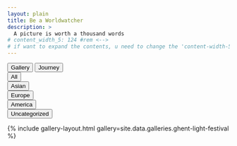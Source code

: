 ```yaml
---
layout: plain
title: Be a Worldwatcher
description: >
  A picture is worth a thousand words
# content_width_5: 124 #rem <--> 
# if want to expand the contents, u need to change the 'content-width-5' in /_data/variables.yml file
---
```


<!-------------------------------------- THE HEAD -------------------------------------->
<head>
    <script src="https://cdnjs.cloudflare.com/ajax/libs/jquery/2.2.0/jquery.min.js"></script>
    <script src="https://cdnjs.cloudflare.com/ajax/libs/jquery-mousewheel/3.1.13/jquery.mousewheel.min.js"></script>
    <script src="https://cdnjs.cloudflare.com/ajax/libs/lightgallery/1.2.19/js/lightgallery-all.min.js"></script>
    <link rel="stylesheet" href="https://cdnjs.cloudflare.com/ajax/libs/lightgallery/1.2.19/css/lightgallery.min.css" />
    <script src="https://cdnjs.cloudflare.com/ajax/libs/jquery.isotope/3.0.0/isotope.pkgd.min.js"></script>
    <script src="https://cdnjs.cloudflare.com/ajax/libs/picturefill/3.0.2/picturefill.min.js"></script>
    <script src="https://cdnjs.cloudflare.com/ajax/libs/jquery.imagesloaded/4.1.0/imagesloaded.pkgd.min.js"></script>
</head>

<!-------------------------------------- THE HTML -------------------------------------->

<div id="interact-area" class="interact-area">
  
  <div id="search-button-group" class="search-button-group">
  <button class="search-btn" id="search-choose">Gallery</button>
  <button class="search-btn" id="search-world" onclick='location.href="/photography/map/";'>Journey</button>
  </div>

  <div id ="filter-button-group" class="filter-button-group">
    <div class="choose-btn-wrapper">
    <button class="choose-btn" data-filter="*">All</button>
    </div>
    <div class="choose-btn-wrapper">
    <button class="choose-btn" data-filter="Asian">Asian</button>
    </div>
    <div class="choose-btn-wrapper">
    <button class="choose-btn" data-filter="Europe">Europe</button>
    </div>
    <div class="choose-btn-wrapper">
    <button class="choose-btn" data-filter="America">America</button>
    </div>
    <div class="choose-btn-wrapper">
    <button class="choose-btn" data-filter="Uncategorized">Uncategorized</button>
    </div>
  </div>

</div>


{% include gallery-layout.html gallery=site.data.galleries.ghent-light-festival %}

<!-------------------------------------- THE SCRIPT -------------------------------------->
<script>
    $(document).ready(function() {

      $("#image-gallery").lightGallery({
        selector: '.item'
      });
      
      var $grid = $('#image-gallery').isotope({
        percentPosition: true,
        columnWidth: '#gallery-sizer',
        itemSelector: '.image-wrapper',
        layoutMode: 'masonry',
      });
      $grid.imagesLoaded().progress(function() {
        $grid.isotope('layout');
      });

      $("#filter-button-group").on( 'click', 'button', function() {
        var filterValue = $(this).attr('data-filter');
        if (filterValue != '*') { 
          filterValue = '[data-category="'+ filterValue +'"]';
        }
        $grid.isotope({ filter : filterValue });
      });
      
      $("#search-choose").on('click', function(){
        $('#filter-button-group').slideToggle();
      });

    });
</script>


